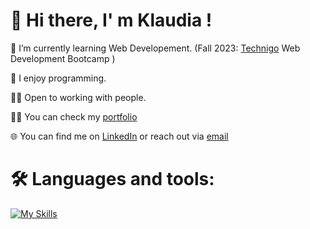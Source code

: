 👋 Hi there, I' m Klaudia !
===

 🌱 I’m currently learning Web Developement. (Fall 2023: [Technigo](https://www.technigo.io/) Web Development Bootcamp )
 
 🥑 I enjoy programming.
 
 🙌🏻 Open to working with people.

 👩‍💻 You can check my [portfolio](https://imaginative-froyo-748def.netlify.app/)

 🌐 You can find me on [LinkedIn](https://www.linkedin.com/in/klaudiawroblewska0410/) or reach out via [email](mailto:kwroblewska0410@gmail.com) 

 🛠 Languages and tools: 
===

[![My Skills](https://skillicons.dev/icons?i=html,css,js,bootstrap,git,github,netlify,vscode)](https://skillicons.dev)





